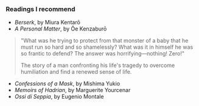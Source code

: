 ### Readings I recommend

- *Berserk*, by Miura Kentarō
- *A Personal Matter*, by Ōe Kenzaburō
> "What was he trying to protect from that monster of a baby that he must run so hard and so shamelessly? What was it in himself he was so frantic to defend? The answer was horrifying—nothing! Zero!"
> 
> The story of a man confronting his life's tragedy to overcome humiliation and find a renewed sense of life.
- *Confessions of a Mask*, by Mishima Yukio
- *Memoirs of Hadrian*, by Marguerite Yourcenar
- *Ossi di Seppia*, by Eugenio Montale
